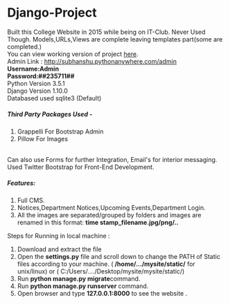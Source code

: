 # Django-Project
Built this College Website in 2015 while being on IT-Club. Never Used Though. Models,URLs,Views are complete leaving templates part(some are completed.)<br>
You can view working version of project <a href="http://subhanshu.pythonanywhere.com/">here</a>.<br>
Admin Link : http://subhanshu.pythonanywhere.com/admin<br>
<b>Username:Admin</b><br>
<b>Password:##235711##</b><br>
Python Version 3.5.1 <br>
Django Version 1.10.0<br>
Databased used sqlite3 (Default)<br>
<h5>Third Party Packages Used - </h5>
<ol>
<li>Grappelli For Bootstrap Admin </li>
<li>Pillow For Images </li>
</ol>
<br>
Can also use Forms for further Integration, Email's for interior messaging.
Used Twitter Bootstrap for Front-End Development. <br>
<h5> Features: </h5>
<ol>
<li>Full CMS. </li>
<li>Notices,Department Notices,Upcoming Events,Department Login. </li>
<li>All the images are separated/grouped by folders and images are renamed in this format: <b>time stamp_filename.jpg/png/..</b></li>
</ol>
Steps for Running in local machine :
<ol>
<li> Download and extract the file </li>
<li> Open the <b>settings.py</b> file and scroll down to change the PATH of Static files according to your machine. (<b> /home/.../mysite/static/</b>   for unix/linux) or ( C:/Users/..../Desktop/mysite/mysite/static/) </li>
<li>Run <b>python manage.py migrate</b>command.</li>
<li>Run <b>python manage.py runserver</b> command.</li>
<li> Open browser and type <b>127.0.0.1:8000</b> to see the website .</li>
</ol>
